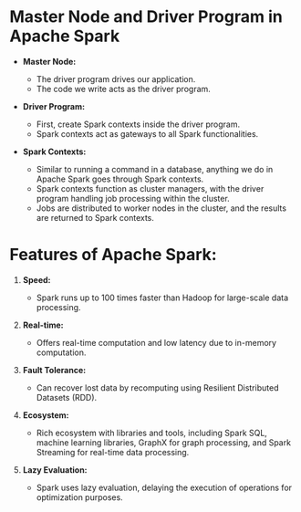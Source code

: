 # Master Node and Driver Program in Apache Spark

- **Master Node:**
  - The driver program drives our application.
  - The code we write acts as the driver program.

- **Driver Program:**
  - First, create Spark contexts inside the driver program.
  - Spark contexts act as gateways to all Spark functionalities.

- **Spark Contexts:**
  - Similar to running a command in a database, anything we do in Apache Spark goes through Spark contexts.
  - Spark contexts function as cluster managers, with the driver program handling job processing within the cluster.
  - Jobs are distributed to worker nodes in the cluster, and the results are returned to Spark contexts.

# Features of Apache Spark:

1. **Speed:**
   - Spark runs up to 100 times faster than Hadoop for large-scale data processing.

2. **Real-time:**
   - Offers real-time computation and low latency due to in-memory computation.

3. **Fault Tolerance:**
   - Can recover lost data by recomputing using Resilient Distributed Datasets (RDD).

4. **Ecosystem:**
   - Rich ecosystem with libraries and tools, including Spark SQL, machine learning libraries, GraphX for graph processing, and Spark Streaming for real-time data processing.

5. **Lazy Evaluation:**
   - Spark uses lazy evaluation, delaying the execution of operations for optimization purposes.
